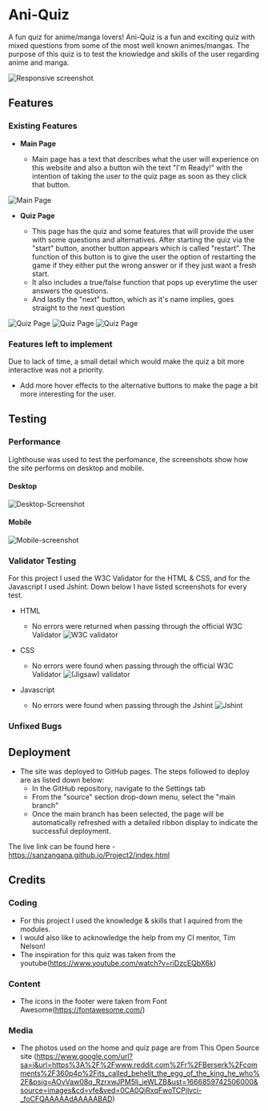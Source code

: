 # Ani-Quiz

A fun quiz for anime/manga lovers! Ani-Quiz is a fun and exciting quiz with mixed questions from some of the most well known animes/mangas.
The purpose of this quiz is to test the knowledge and skills of the user regarding anime and manga. 

![Responsive screenshot](/assets/documents/amiresp.png)

## Features 

### Existing Features

- __Main Page__

  - Main page has a text that describes what the user will experience on this website and also a button wih the text "I'm Ready!" with the intention of taking the user to the quiz page as soon as they click that button.

![Main Page](/assets/documents/main-page.png)

- __Quiz Page__

  - This page has the quiz and some features that will provide the user with some questions and alternatives. After starting the quiz via the "start" button, another button appears which is called "restart". The function of this button is to give the user the option of restarting the game if they either put the wrong answer or if they just want a fresh start.
  - It also includes a true/false function that pops up everytime the user answers the questions.
  - And lastly the "next" button, which as it's name implies, goes straight to the next question

![Quiz Page](/assets/documents/quiz-page.png)
![Quiz Page](/assets/documents/quiz-page2.png)
![Quiz Page](/assets/documents/quiz-page3.png)


### Features left to implement

Due to lack of time, a small detail which would make the quiz a bit more interactive was not a priority.

- Add more hover effects to the alternative buttons to make the page a bit more interesting for the user.

## Testing 

### Performance

Lighthouse was used to test the perfomance, the screenshots show how the site performs on desktop and mobile.

#### Desktop 

![Desktop-Screenshot](/assets/documents/LH-desktop.png)

#### Mobile

![Mobile-screenshot](/assets/documents/LH-mobile.png)


### Validator Testing 

For this project I used the W3C Validator for the HTML & CSS, and for the Javascript I used Jshint.
Down below I have listed screenshots for every test.

- HTML
  - No errors were returned when passing through the official W3C Validator ![W3C validator](/assets/documents/index-validator.png)

- CSS
  - No errors were found when passing through the official W3C Validator ![(Jigsaw) validator](/assets/documents/css-validator.png)

- Javascript
  - No errors were found when passing through the Jshint ![Jshint](/assets/documents/questions-js.png) 

### Unfixed Bugs



## Deployment

- The site was deployed to GitHub pages. The steps followed to deploy are as listed down below: 
  - In the GitHub repository, navigate to the Settings tab 
  - From the "source" section drop-down menu, select the "main branch"
  - Once the main branch has been selected, the page will be automatically refreshed with a detailed ribbon display to indicate the successful deployment. 

The live link can be found here - https://sanzangana.github.io/Project2/index.html


## Credits 

### Coding

- For this project I used the knowledge & skills that I aquired from the modules.
- I would also like to acknowledge the help from my CI mentor, Tim Nelson!
- The inspiration for this quiz was taken from the youtube(https://www.youtube.com/watch?v=riDzcEQbX6k) 


### Content 

- The icons in the footer were taken from Font Awesome(https://fontawesome.com/)

### Media

- The photos used on the home and quiz page are from This Open Source site (https://www.google.com/url?sa=i&url=https%3A%2F%2Fwww.reddit.com%2Fr%2FBerserk%2Fcomments%2F360p4p%2Fits_called_behelit_the_egg_of_the_king_he_who%2F&psig=AOvVaw08q_RzrxwJPM5lj_ieWLZB&ust=1666859742506000&source=images&cd=vfe&ved=0CA0QjRxqFwoTCPjlvci-_foCFQAAAAAdAAAAABAD)



